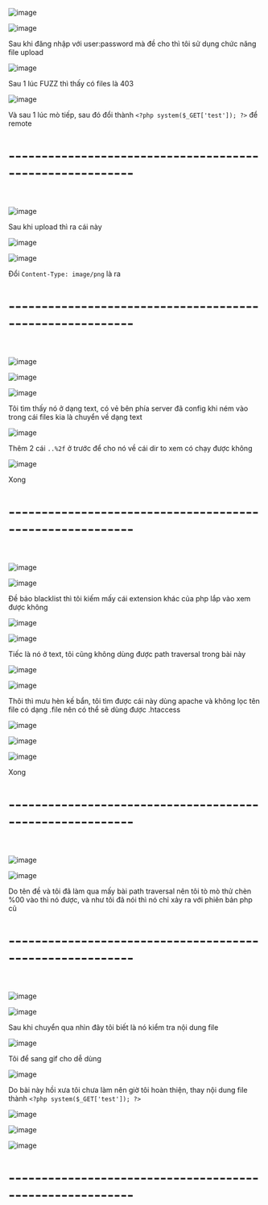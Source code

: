 ![image](https://github.com/user-attachments/assets/c08124b9-1bb4-4f25-bbe9-e466f736fb1e)

![image](https://github.com/user-attachments/assets/502fb8f5-c22b-4c4b-83db-c7460485c6ab)

Sau khi đăng nhập với user:password mà đề cho thì tôi sử dụng chức năng file upload 

![image](https://github.com/user-attachments/assets/e53a39ec-b155-4c20-9974-11b1e6ee7dba)

Sau 1 lúc FUZZ thì thấy có files là 403 

![image](https://github.com/user-attachments/assets/4525deba-ccdf-49da-ba51-ab7a4edd5b9d)

Và sau 1 lúc mò tiếp, sau đó đổi thành `<?php system($_GET['test']); ?>` để remote

<h1>---------------------------------------------------------</h1>
<br>

![image](https://github.com/user-attachments/assets/e1c8f262-0a46-4407-a185-c9cc801237de)

Sau khi upload thì ra cái này

![image](https://github.com/user-attachments/assets/24782ffd-6173-4b75-a277-5b8a05a3ade3)

![image](https://github.com/user-attachments/assets/83dd262e-7e65-4794-951e-d9323be6e197)

Đổi `Content-Type: image/png` là ra

<h1>---------------------------------------------------------</h1>
<br>

![image](https://github.com/user-attachments/assets/5fab8c85-70b7-4bb3-81e5-26d9e0a0ad3c)

![image](https://github.com/user-attachments/assets/6c949d19-73fa-4b4c-8432-e3ea7db30e6e)

![image](https://github.com/user-attachments/assets/2e371b31-ae83-4527-977e-c660c22a4716)

Tôi tìm thấy nó ở dạng text, có vẻ bên phía server đã config khi ném vào trong cái files kia là chuyển về dạng text 

![image](https://github.com/user-attachments/assets/a0f2ae92-ce43-4e6c-8e91-f610f7578998)

Thêm 2 cái `..%2f` ở trước để cho nó về cái dir to xem có chạy được không 

![image](https://github.com/user-attachments/assets/8b330aac-ba80-463d-9775-ad3e27c03573)

Xong

<h1>---------------------------------------------------------</h1>
<br>

![image](https://github.com/user-attachments/assets/fbedc7da-2839-40bd-8ab7-b7d2d6d92ed6)

![image](https://github.com/user-attachments/assets/c3a5f729-1507-4862-b198-d62af2dec36f)

Đề bảo blacklist thì tôi kiếm mấy cái extension khác của php lắp vào xem được không 

![image](https://github.com/user-attachments/assets/8f817cc0-f15d-4d7b-b175-98e8d1af101d)

![image](https://github.com/user-attachments/assets/dfd011a5-b789-45bf-b330-36e4041bb356)

Tiếc là nó ở text, tôi cũng không dùng được path traversal trong bài này 

![image](https://github.com/user-attachments/assets/f354f960-e21a-4648-a4c1-bb9bb5196b9d)

![image](https://github.com/user-attachments/assets/e4c9fcbd-677f-489c-baff-167080bb8250)

Thôi thì mưu hèn kế bẩn, tôi tìm được cái này dùng apache và không lọc tên file có dạng .file nên có thể sẽ dùng được .htaccess 

![image](https://github.com/user-attachments/assets/65d2acac-5bb3-4afe-91b1-88b75375251d)

![image](https://github.com/user-attachments/assets/6cd46e3a-b663-4a44-88fc-df313c567677)

![image](https://github.com/user-attachments/assets/f43bf88b-c2fc-4b37-8117-c986f9745c66)

Xong

<h1>---------------------------------------------------------</h1>
<br>

![image](https://github.com/user-attachments/assets/215f944f-a911-4ced-8e00-968bd9f898f9)

![image](https://github.com/user-attachments/assets/fd29945f-9d1b-49a7-9173-c2b501daf199)

Do tên đề và tôi đã làm qua mấy bài path traversal nên tôi tò mò thử chèn %00 vào thì nó được, và như tôi đã nói thì nó chỉ xảy ra với phiên bản php cũ

<h1>---------------------------------------------------------</h1>
<br>

![image](https://github.com/user-attachments/assets/ad3c734b-2457-4282-97f7-f48555ee1533)

![image](https://github.com/user-attachments/assets/e87b45a7-337d-4940-9e64-a1199f09732e)

Sau khi chuyển qua nhìn đây tôi biết là nó kiểm tra nội dung file 

![image](https://github.com/user-attachments/assets/e4c1fe39-8012-4bc2-85f6-23470ec3e830)

Tôi để sang gif cho dễ dùng 

![image](https://github.com/user-attachments/assets/38b74abe-c09c-42cb-acbf-ac7c7cd6b76d)

Do bài này hồi xưa tôi chưa làm nên giờ tôi hoàn thiện, thay nội dung file thành `<?php system($_GET['test']); ?>` 

![image](https://github.com/user-attachments/assets/24758379-9344-4977-9f6b-eff055ef7537)

![image](https://github.com/user-attachments/assets/875d5381-8297-41fe-ad42-4c328e787618)

![image](https://github.com/user-attachments/assets/da6e6ea7-789e-4007-a73e-b96f3433cf0b)

<h1>---------------------------------------------------------</h1>
<br>

